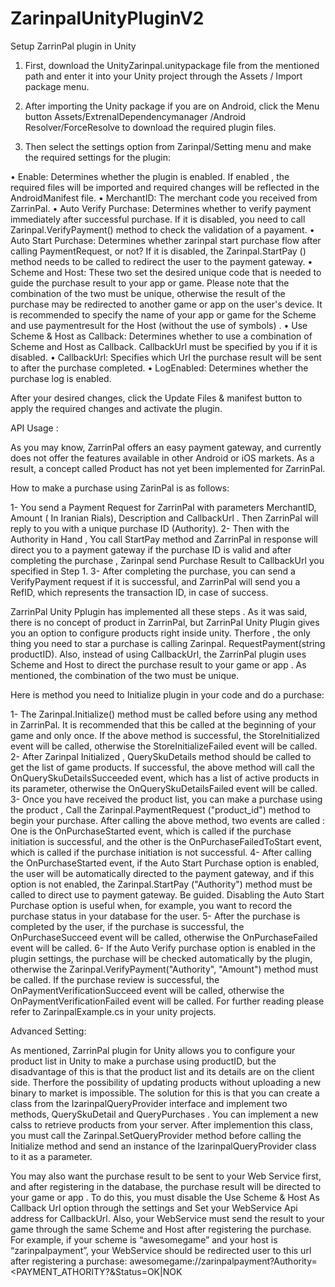 # ZarinpalUnityPluginV2

Setup ZarrinPal plugin in Unity

1. First, download the UnityZarinpal.unitypackage file from the mentioned path and enter it into your Unity project through the Assets / Import package menu.

2. After importing the Unity package if you are on Android, click the Menu button Assets/ExtrenalDependencymanager /Android Resolver/ForceResolve to download the required plugin files.
3. Then select the settings option from  Zarinpal/Setting menu and make the required settings for the plugin:

•	Enable: Determines whether the plugin is enabled. If enabled ,  the required files will be imported and required changes will be reflected in the AndroidManifest file.
•	MerchantID: The merchant code you received from ZarrinPal.
•	Auto Verify Purchase: Determines whether to verify payment immediately after successful purchase. If it is disabled, you need to call Zarinpal.VerifyPayment() method to check the validation of a payament.
•	Auto Start Purchase: Determines whether zarinpal start purchase flow after calling PaymentRequest, or not? If it is disabled, the Zarinpal.StartPay () method needs to be called to redirect the user to the payment gateway.
•	Scheme and Host: These two set the desired unique code that is needed to guide the purchase result to your app or game. Please note that the combination of the two must be unique, otherwise the result of the purchase may be redirected to another game or app on the user's device. It is recommended to specify the name of your app or game for the Scheme and use paymentresult for the Host (without the use of symbols) .
•	Use Scheme & Host as Callback: Determines whether to use a combination of Scheme and Host as Callback. CallbackUrl must be specified by you if it is disabled.
•	CallbackUrl: Specifies which Url the purchase result will be sent to after the purchase completed.
•	LogEnabled: Determines whether the purchase log is enabled.

After your desired changes, click the Update Files & manifest button to apply the required changes and activate the plugin.

API Usage :

As you may know, ZarrinPal offers an easy payment gateway, and currently does not offer the features available in other Android or iOS markets. As a result, a concept called Product has not yet been implemented for ZarrinPal.

How to make a purchase using ZarinPal is as follows:

1-	You send a Payment Request for ZarrinPal with parameters MerchantID, Amount ( In Iranian Rials), Description and CallbackUrl . Then  ZarrinPal will reply to you with a unique purchase ID (Authority).
2-	Then with the Authority in Hand , You call StartPay method and ZarrinPal in response will direct you to a payment gateway if the purchase ID is valid and after completing the purchase , Zarinpal send Purchase Result to CallbackUrl you specified in Step 1.
3-	After completing the purchase, you can send a VerifyPayment request if it is successful, and ZarrinPal will send you a RefID, which represents the transaction ID, in case of success.

ZarrinPal Unity Pplugin has implemented all these steps .  As it was said, there is no concept of product in ZarrinPal, but ZarrinPal Unity Plugin gives you an option to configure products right inside unity. Therfore , the only thing you need to star a purchase is calling Zarinpal. RequestPayment(string productID).
Also, instead of using CallbackUrl, the ZarrinPal plugin uses Scheme and Host to direct the purchase result to your game or app . As mentioned, the combination of the two must be unique.

Here is method you need to Initialize plugin in your code and do a purchase:

1-	The Zarinpal.Initialize() method must be called before using any method in ZarrinPal. It is recommended that this be called at the beginning of your game and only once. If the above method is successful, the StoreInitialized event will be called, otherwise the StoreInitializeFailed event will be called.
2-	After Zarinpal Initialized  , QuerySkuDetails method should be called to get the list of game products. If successful, the above method will call the OnQuerySkuDetailsSucceeded event, which has a list of active products in its parameter, otherwise the OnQuerySkuDetailsFailed event will be called.
3-	Once you have received the product list, you can make a purchase using the product , Call the Zarinpal.PaymentRequest ("product_id") method to begin your purchase. After calling the above method, two events are called : One is the OnPurchaseStarted event, which is called if the purchase initiation is successful, and the other is the OnPurchaseFailedToStart event, which is called if the purchase initiation is not successful.
4-	After calling the OnPurchaseStarted event, if the Auto Start Purchase option is enabled, the user will be automatically directed to the payment gateway, and if this option is not enabled, the Zarinpal.StartPay ("Authority") method must be called to direct use to payment gateway. Be guided. Disabling the Auto Start Purchase option is useful when, for example, you want to record the purchase status in your database for the user.
5-	After the purchase is completed by the user, if the purchase is successful, the OnPurchaseSucceed event will be called, otherwise the OnPurchaseFailed event will be called.
6-	If the Auto Verify purchase option is enabled in the plugin settings, the purchase will be checked automatically by the plugin, otherwise the Zarinpal.VerifyPayment("Authority", "Amount")  method must be called. If the purchase review is successful, the OnPaymentVerificationSucceed event will be called, otherwise the OnPaymentVerificationFailed event will be called.
For further reading please refer to ZarinpalExample.cs in your unity projects.

Advanced Setting:

As mentioned, ZarrinPal plugin for Unity allows you to configure your product list in Unity to make a purchase using  productID, but the disadvantage of this is that the product list and its details are on the client side. Therfore the possibility of updating products without uploading a new binary to market is impossible. The solution for this is that you can create a class from the IzarinpalQueryProvider interface and implement two methods, QuerySkuDetail and QueryPurchases . You can implement a new calss to retrieve products from your server. After implemention this class, you must call the Zarinpal.SetQueryProvider method before calling the Initialize method and send an instance of the IzarinpalQueryProvider class to it as a parameter.


You may also want the purchase result to be sent to your Web Service first, and after registering in the database, the purchase result will be directed to your game or app . To do this, you must disable the Use Scheme & Host As Callback Url option through the settings and Set your WebService Api address for CallbackUrl. Also, your WebService must send the result to your game through the same Scheme and Host after registering the purchase. For example, if your scheme is “awesomegame” and your host is “zarinpalpayment”, your WebService should be redirected user to this url after registering a purchase:
awesomegame://zarinpalpayment?Authority=<PAYMENT_ATHORITY?&Status=OK|NOK


